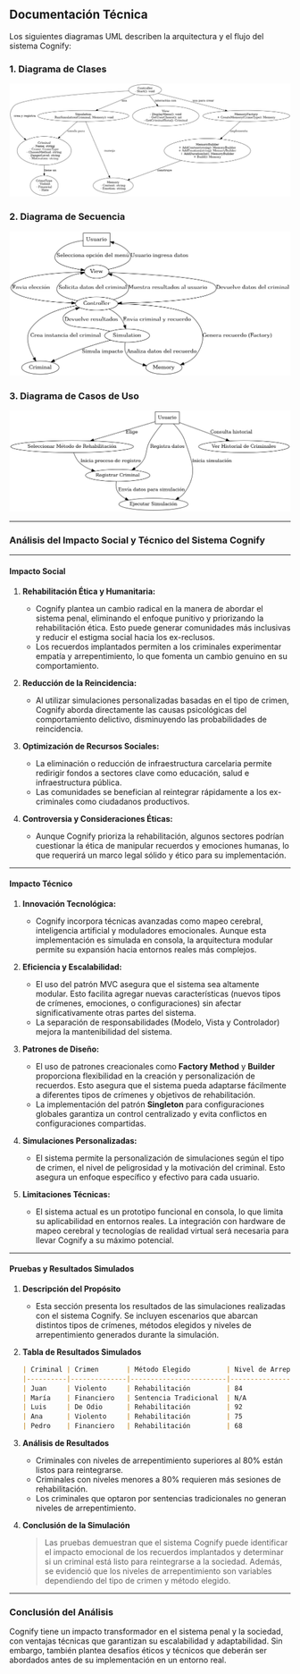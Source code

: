 ## Documentación Técnica

Los siguientes diagramas UML describen la arquitectura y el flujo del sistema Cognify:

### 1. Diagrama de Clases
![Diagrama de Clases](https://github.com/IsaacDeHaro/CognifyProject/blob/main/Documentation/UML/Cognify_Diagrama_Clases.png)

### 2. Diagrama de Secuencia
![Diagrama de Secuencia](https://github.com/IsaacDeHaro/CognifyProject/blob/main/Documentation/UML/Cognify_Diagrama_Secuencia.png)

### 3. Diagrama de Casos de Uso
![Diagrama de Casos de Uso](https://github.com/IsaacDeHaro/CognifyProject/blob/main/Documentation/UML/Cognify_Diagrama_Casos_De_Uso.png)

---

### **Análisis del Impacto Social y Técnico del Sistema Cognify**

---

#### **Impacto Social**

1. **Rehabilitación Ética y Humanitaria:**
   - Cognify plantea un cambio radical en la manera de abordar el sistema penal, eliminando el enfoque punitivo y priorizando la rehabilitación ética. Esto puede generar comunidades más inclusivas y reducir el estigma social hacia los ex-reclusos.
   - Los recuerdos implantados permiten a los criminales experimentar empatía y arrepentimiento, lo que fomenta un cambio genuino en su comportamiento.

2. **Reducción de la Reincidencia:**
   - Al utilizar simulaciones personalizadas basadas en el tipo de crimen, Cognify aborda directamente las causas psicológicas del comportamiento delictivo, disminuyendo las probabilidades de reincidencia.

3. **Optimización de Recursos Sociales:**
   - La eliminación o reducción de infraestructura carcelaria permite redirigir fondos a sectores clave como educación, salud e infraestructura pública.
   - Las comunidades se benefician al reintegrar rápidamente a los ex-criminales como ciudadanos productivos.

4. **Controversia y Consideraciones Éticas:**
   - Aunque Cognify prioriza la rehabilitación, algunos sectores podrían cuestionar la ética de manipular recuerdos y emociones humanas, lo que requerirá un marco legal sólido y ético para su implementación.

---

#### **Impacto Técnico**

1. **Innovación Tecnológica:**
   - Cognify incorpora técnicas avanzadas como mapeo cerebral, inteligencia artificial y moduladores emocionales. Aunque esta implementación es simulada en consola, la arquitectura modular permite su expansión hacia entornos reales más complejos.

2. **Eficiencia y Escalabilidad:**
   - El uso del patrón MVC asegura que el sistema sea altamente modular. Esto facilita agregar nuevas características (nuevos tipos de crímenes, emociones, o configuraciones) sin afectar significativamente otras partes del sistema.
   - La separación de responsabilidades (Modelo, Vista y Controlador) mejora la mantenibilidad del sistema.

3. **Patrones de Diseño:**
   - El uso de patrones creacionales como **Factory Method** y **Builder** proporciona flexibilidad en la creación y personalización de recuerdos. Esto asegura que el sistema pueda adaptarse fácilmente a diferentes tipos de crímenes y objetivos de rehabilitación.
   - La implementación del patrón **Singleton** para configuraciones globales garantiza un control centralizado y evita conflictos en configuraciones compartidas.

4. **Simulaciones Personalizadas:**
   - El sistema permite la personalización de simulaciones según el tipo de crimen, el nivel de peligrosidad y la motivación del criminal. Esto asegura un enfoque específico y efectivo para cada usuario.

5. **Limitaciones Técnicas:**
   - El sistema actual es un prototipo funcional en consola, lo que limita su aplicabilidad en entornos reales. La integración con hardware de mapeo cerebral y tecnologías de realidad virtual será necesaria para llevar Cognify a su máximo potencial.

---

#### **Pruebas y Resultados Simulados**

1. **Descripción del Propósito**
   - Esta sección presenta los resultados de las simulaciones realizadas con el sistema Cognify. Se incluyen escenarios que abarcan distintos tipos de crímenes, métodos elegidos y niveles de arrepentimiento generados durante la simulación.

2. **Tabla de Resultados Simulados**

   ```markdown
   | Criminal | Crimen       | Método Elegido         | Nivel de Arrepentimiento (%) | Resultado Simulación                      |
   |----------|--------------|------------------------|-----------------------------|-------------------------------------------|
   | Juan     | Violento     | Rehabilitación         | 84                          | Listo para reintegrarse a la sociedad      |
   | María    | Financiero   | Sentencia Tradicional  | N/A                         | Cumplirá su condena tradicional           |
   | Luis     | De Odio      | Rehabilitación         | 92                          | Listo para reintegrarse a la sociedad      |
   | Ana      | Violento     | Rehabilitación         | 75                          | Requiere más sesiones de rehabilitación   |
   | Pedro    | Financiero   | Rehabilitación         | 68                          | Requiere más sesiones de rehabilitación   |
   ```

3. **Análisis de Resultados**
     - Criminales con niveles de arrepentimiento superiores al 80% están listos para reintegrarse.
     - Criminales con niveles menores a 80% requieren más sesiones de rehabilitación.
     - Los criminales que optaron por sentencias tradicionales no generan niveles de arrepentimiento.

4. **Conclusión de la Simulación**
     > Las pruebas demuestran que el sistema Cognify puede identificar el impacto emocional de los recuerdos implantados y determinar si un criminal está listo para reintegrarse a la sociedad. Además, se evidenció que los niveles de arrepentimiento son variables dependiendo del tipo de crimen y método elegido.

---

### **Conclusión del Análisis**

Cognify tiene un impacto transformador en el sistema penal y la sociedad, con ventajas técnicas que garantizan su escalabilidad y adaptabilidad. Sin embargo, también plantea desafíos éticos y técnicos que deberán ser abordados antes de su implementación en un entorno real.
